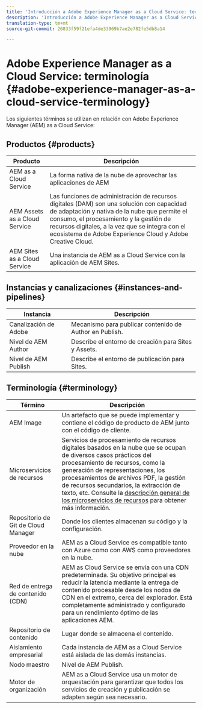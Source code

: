 ```yaml
---
title: 'Introducción a Adobe Experience Manager as a Cloud Service: terminología'
description: 'Introducción a Adobe Experience Manager as a Cloud Service: terminología. '
translation-type: tm+mt
source-git-commit: 26833f59f21efa4de33969b7ae2e782fe5db8a14

---
```



# Adobe Experience Manager as a Cloud Service: terminología {#adobe-experience-manager-as-a-cloud-service-terminology}

Los siguientes términos se utilizan en relación con Adobe Experience Manager (AEM) as a Cloud Service:

## Productos {#products}

| Producto | Descripción |
|---|---|
| AEM as a Cloud Service | La forma nativa de la nube de aprovechar las aplicaciones de AEM |
| AEM Assets as a Cloud Service  | Las funciones de administración de recursos digitales (DAM) son una solución con capacidad de adaptación y nativa de la nube que permite el consumo, el procesamiento y la gestión de recursos digitales, a la vez que se integra con el ecosistema de Adobe Experience Cloud y Adobe Creative Cloud. |
| AEM Sites as a Cloud Service | Una instancia de AEM as a Cloud Service con la aplicación de AEM Sites. |

## Instancias y canalizaciones {#instances-and-pipelines}

| Instancia | Descripción |
|---|---|
| Canalización de Adobe | Mecanismo para publicar contenido de Author en Publish. |
| Nivel de AEM Author | Describe el entorno de creación para Sites y Assets. |
| Nivel de AEM Publish | Describe el entorno de publicación para Sites. |


<!-- This section of the table must be alphabetic -->

## Terminología {#terminology}

| Término | Descripción |
|---|---|
| AEM Image | Un artefacto que se puede implementar y contiene el código de producto de AEM junto con el código de cliente. |
| Microservicios de recursos | Servicios de procesamiento de recursos digitales basados en la nube que se ocupan de diversos casos prácticos del procesamiento de recursos, como la generación de representaciones, los procesamientos de archivos PDF, la gestión de recursos secundarios, la extracción de texto, etc. Consulte la [descripción general de los microservicios de recursos](/help/assets/asset-microservices-overview.md) para obtener más información. |
| Repositorio de Git de Cloud Manager | Donde los clientes almacenan su código y la configuración. |
| Proveedor en la nube | AEM as a Cloud Service es compatible tanto con Azure como con AWS como proveedores en la nube. |
| Red de entrega de contenido (CDN) | AEM as Cloud Service se envía con una CDN predeterminada. Su objetivo principal es reducir la latencia mediante la entrega de contenido procesable desde los nodos de CDN en el extremo, cerca del explorador. Está completamente administrado y configurado para un rendimiento óptimo de las aplicaciones AEM. |
| Repositorio de contenido | Lugar donde se almacena el contenido. |
| Aislamiento empresarial | Cada instancia de AEM as a Cloud Service está aislada de las demás instancias. |
| Nodo maestro | Nivel de AEM Publish. |
| Motor de organización | AEM as a Cloud Service usa un motor de orquestación para garantizar que todos los servicios de creación y publicación se adapten según sea necesario. |
